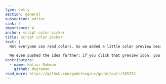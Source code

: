 ```yaml
---
type: entry
section: general
subsection: editor
rank: 5
importance: 4
anchor: script-color-picker
title: Script color picker
text: |
  Not everyone can read colors. So we added a little color preview besides every `Color` value.

  We even pushed the idea further: if you click that preview icon, you can edit the value on the spot using a color picker.
contributors:
  - name: Koliur Rahman
    github: dugramen
read_more: https://github.com/godotengine/godot/pull/105724
---
```

